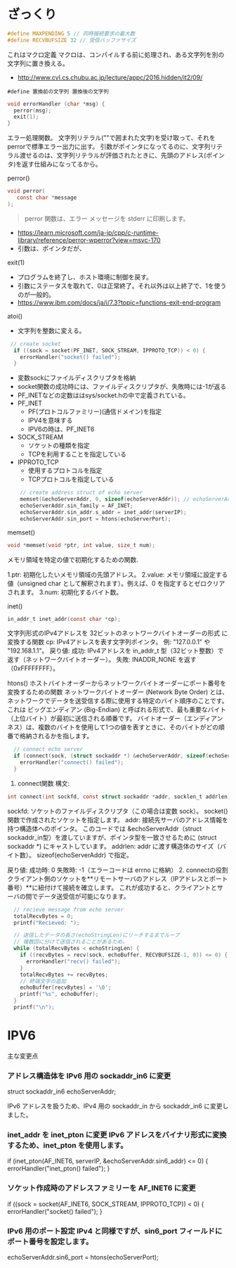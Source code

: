 # ざっくり










```c
#define MAXPENDING 5 // 同時接続要求の最大数
#define RECVBUFSIZE 32 // 受信バッファサイズ
```

これはマクロ定義
マクロは、コンパイルする前に処理され、ある文字列を別の文字列に置き換える。
- http://www.cvl.cs.chubu.ac.jp/lecture/appc/2016.hidden/it2/09/
```
#define 置換前の文字列 置換後の文字列
```


```c
void errorHandler (char *msg) {
  perror(msg);
  exit(1);
}
```
エラー処理関数。
文字列リテラル(""で囲まれた文字)を受け取って、それをperrorで標準エラー出力に出す。
引数がポインタになってるのに、文字列リテラル渡せるのは、文字列リテラルが評価されたときに、先頭のアドレス(ポインタ)を返す仕組みになってるから。



perror()
```c
void perror(
   const char *message
);
```
>perror 関数は、エラー メッセージを stderr に印刷します。
- https://learn.microsoft.com/ja-jp/cpp/c-runtime-library/reference/perror-wperror?view=msvc-170
- 引数は、ポインタだが、


exit(1)
- プログラムを終了し、ホスト環境に制御を戻す。
- 引数にステータスを取れて、0は正常終了。それ以外は以上終了で、1を使うのが一般的。
- https://www.ibm.com/docs/ja/i/7.3?topic=functions-exit-end-program


atoi()
- 文字列を整数に変える。



```c
 // create socket
  if ((sock = socket(PF_INET, SOCK_STREAM, IPPROTO_TCP)) < 0) {
    errorHandler("socket() failed");
  }
```
- 変数sockにファイルディスクリプタを格納
- socket関数の成功時には、ファイルディスクリプタが、失敗時には-1が返る
- PF_INETなどの定数ははsys/socket.hの中で定義されている。
- PF_INET
    - PF(プロトコルファミリー)(通信ドメイン)を指定
    - IPV4を意味する
    - IPV6の時は、PF_INET6
- SOCK_STREAM
    - ソケットの種類を指定
    - TCPを利用することを指定している
- IPPROTO_TCP
    - 使用するプロトコルを指定
    - TCPプロトコルを指定している



```c
    // create address struct of echo server
    memset(&echoServerAddr, 0, sizeof(echoServerAddr)); // echoServerAddr 構造体の領域をゼロクリアしておく
    echoServerAddr.sin_family = AF_INET;
    echoServerAddr.sin_addr.s_addr = inet_addr(serverIP);
    echoServerAddr.sin_port = htons(echoServerPort);
```

memset()
```c
void *memset(void *ptr, int value, size_t num);
```
メモリ領域を特定の値で初期化するための関数.

1.ptr:
    初期化したいメモリ領域の先頭アドレス。
2.value:
    メモリ領域に設定する値（unsigned char として解釈されます）。例えば、0 を指定するとゼロクリアされます。
3.num:
    初期化するバイト数。

inet()
```c
in_addr_t inet_addr(const char *cp);
```
文字列形式のIPv4アドレスを 32ビットのネットワークバイトオーダーの形式 に変換する関数
cp:
    IPv4アドレスを表す文字列ポインタ。
    例: "127.0.0.1" や "192.168.1.1"。
戻り値:
    成功: IPv4アドレスを in_addr_t 型（32ビット整数）で返す（ネットワークバイトオーダー）。
    失敗: INADDR_NONE を返す（0xFFFFFFFF）。


htons()
ホストバイトオーダーからネットワークバイトオーダーにポート番号を変換するための関数
ネットワークバイトオーダー (Network Byte Order) とは、ネットワークでデータを送受信する際に使用する特定のバイト順序のことです。これは ビッグエンディアン (Big-Endian) と呼ばれる形式で、最も重要なバイト（上位バイト）が最初に送信される順番です。
バイトオーダー（エンディアンネス）は、複数のバイトを使用して1つの値を表すときに、そのバイトがどの順番で格納されるかを指します。





```c
  // connect echo server
  if (connect(sock, (struct sockaddr *) &echoServerAddr, sizeof(echoServerAddr)) < 0) {
    errorHandler("connect() failed");
  }
```
1. connect関数
構文:
```c
int connect(int sockfd, const struct sockaddr *addr, socklen_t addrlen);
```
sockfd:
    ソケットのファイルディスクリプタ（この場合は変数 sock）。
    socket() 関数で作成されたソケットを指定します。
addr:
    接続先サーバのアドレス情報を持つ構造体へのポインタ。
    このコードでは &echoServerAddr（struct sockaddr_in型）を渡していますが、ポインタ型を一致させるために (struct sockaddr *) にキャストしています。
addrlen:
    addr に渡す構造体のサイズ（バイト数）。
    sizeof(echoServerAddr) で指定。

戻り値:
    成功時: 0
    失敗時: -1（エラーコードは errno に格納）
2. connectの役割
    クライアント側のソケットを**リモートサーバのアドレス（IPアドレスとポート番号）**に紐付けて接続を確立します。
    これが成功すると、クライアントとサーバの間でデータ送受信が可能になります。




```c
  // recieve message from echo server
  totalRecvBytes = 0;
  printf("Recieved: ");

  // 送信したデータの長さ(echoStringLen)にリーチするまでループ
  // 複数回に分けて送信されることがあるため。
  while (totalRecvBytes < echoStringLen) {
    if ((recvBytes = recv(sock, echoBuffer, RECVBUFSIZE-1, 0)) <= 0) {
      errorHandler("recv() failed");
    }
    totalRecvBytes += recvBytes;
    // 終端文字の追加
    echoBuffer[recvBytes] = '\0';
    printf("%s", echoBuffer);
  }
  printf("\n");
```


















# IPV6
主な変更点
### アドレス構造体を IPv6 用の sockaddr_in6 に変更

struct sockaddr_in6 echoServerAddr;

IPv6 アドレスを扱うため、IPv4 用の sockaddr_in から sockaddr_in6 に変更しました。

### inet_addr を inet_pton に変更 IPv6 アドレスをバイナリ形式に変換するため、inet_pton を使用します。

if (inet_pton(AF_INET6, serverIP, &echoServerAddr.sin6_addr) <= 0) {
    errorHandler("inet_pton() failed");
}
### ソケット作成時のアドレスファミリーを AF_INET6 に変更

if ((sock = socket(AF_INET6, SOCK_STREAM, IPPROTO_TCP)) < 0) {
    errorHandler("socket() failed");
}
### IPv6 用のポート設定 IPv4 と同様ですが、sin6_port フィールドにポート番号を設定します。

echoServerAddr.sin6_port = htons(echoServerPort);